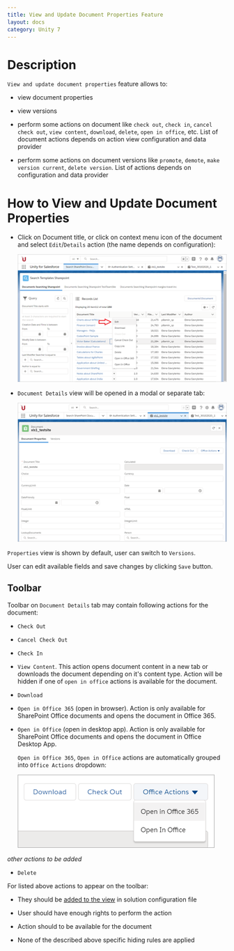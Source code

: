 ```yaml
---
title: View and Update Document Properties Feature
layout: docs
category: Unity 7
---
```

# Description

`View and update document properties` feature allows to: 

- view document properties

- view versions

- perform some actions on document like `check out`, `check in`, `cancel check out`, `view content`, `download`, `delete`, 
`open in office`, etc. List of document actions depends on action view configuration and data provider

- perform some actions on document versions like `promote`, `demote`, `make version current`, `delete version`. List of 
actions depends on configuration and data provider

# How to View and Update Document Properties

- Click on Document title, or click on context menu icon of the document and select `Edit`/`Details` action (the name depends on configuration):

    ![Context-menu](view-update-document-properties/images/view-action-context-menu.png)
    
- `Document Details` view will be opened in a modal or separate tab:

    ![Document Details View](view-update-document-properties/images/view-action-document-details-tab.png)
    
`Properties` view is shown by default, user can switch to `Versions`. 

User can edit available fields and save changes by clicking `Save` button.

## Toolbar

Toolbar on `Document Details` tab may contain following actions for the document:

- `Check Out`

- `Cancel Check Out`

- `Check In`

- `View Content`. This action opens document content in a new tab or downloads the document depending on it's content type. 
    Action will be hidden if one of `open in office` actions is available for the document.

- `Download`

- `Open in Office 365` (open in browser). Action is only available for SharePoint Office documents and opens the 
document in Office 365.

- `Open in Office` (open in desktop app). Action is only available for SharePoint Office documents and opens the 
document in Office Desktop App.

    `Open in Office 365`, `Open in Office` actions are automatically grouped into `Office Actions` dropdown:

    ![Office Actions](view-update-document-properties/images/office-actions-on-toolbar.png)

*other actions to be added*

- `Delete`

For listed above actions to appear on the toolbar:
 
- They should be [added to the view](../../configuration/tags-list/views-tag/tab-action-set.md) in solution configuration file 

- User should have enough rights to perform the action
 
- Action should to be available for the document

- None of the described above specific hiding rules are applied 

